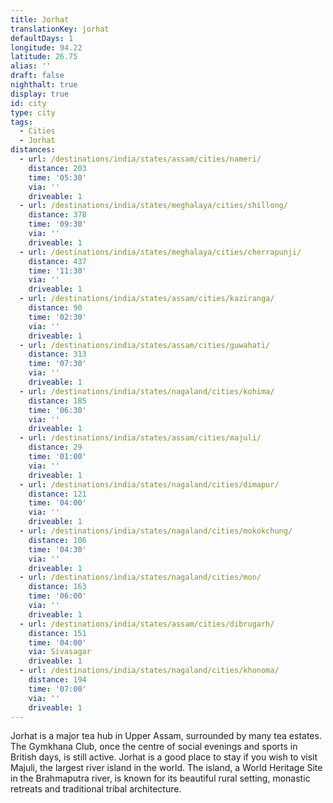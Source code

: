 ```yaml
---
title: Jorhat
translationKey: jorhat
defaultDays: 1
longitude: 94.22
latitude: 26.75
alias: ''
draft: false
nighthalt: true
display: true
id: city
type: city
tags:
  - Cities
  - Jorhat
distances:
  - url: /destinations/india/states/assam/cities/nameri/
    distance: 203
    time: '05:30'
    via: ''
    driveable: 1
  - url: /destinations/india/states/meghalaya/cities/shillong/
    distance: 378
    time: '09:30'
    via: ''
    driveable: 1
  - url: /destinations/india/states/meghalaya/cities/cherrapunji/
    distance: 437
    time: '11:30'
    via: ''
    driveable: 1
  - url: /destinations/india/states/assam/cities/kaziranga/
    distance: 90
    time: '02:30'
    via: ''
    driveable: 1
  - url: /destinations/india/states/assam/cities/guwahati/
    distance: 313
    time: '07:30'
    via: ''
    driveable: 1
  - url: /destinations/india/states/nagaland/cities/kohima/
    distance: 185
    time: '06:30'
    via: ''
    driveable: 1
  - url: /destinations/india/states/assam/cities/majuli/
    distance: 29
    time: '01:00'
    via: ''
    driveable: 1
  - url: /destinations/india/states/nagaland/cities/dimapur/
    distance: 121
    time: '04:00'
    via: ''
    driveable: 1
  - url: /destinations/india/states/nagaland/cities/mokokchung/
    distance: 106
    time: '04:30'
    via: ''
    driveable: 1
  - url: /destinations/india/states/nagaland/cities/mon/
    distance: 163
    time: '06:00'
    via: ''
    driveable: 1
  - url: /destinations/india/states/assam/cities/dibrugarh/
    distance: 151
    time: '04:00'
    via: Sivasagar
    driveable: 1
  - url: /destinations/india/states/nagaland/cities/khonoma/
    distance: 194
    time: '07:00'
    via: ''
    driveable: 1
---
```





















































































Jorhat is a major tea hub in Upper Assam, surrounded by many tea estates. The Gymkhana Club, once the centre of social evenings and sports in British days, is still active. Jorhat is a good place to stay if you wish to visit Majuli, the largest river island in the world. The island, a World Heritage Site in the Brahmaputra river, is known for its beautiful rural setting, monastic retreats and traditional tribal architecture.  